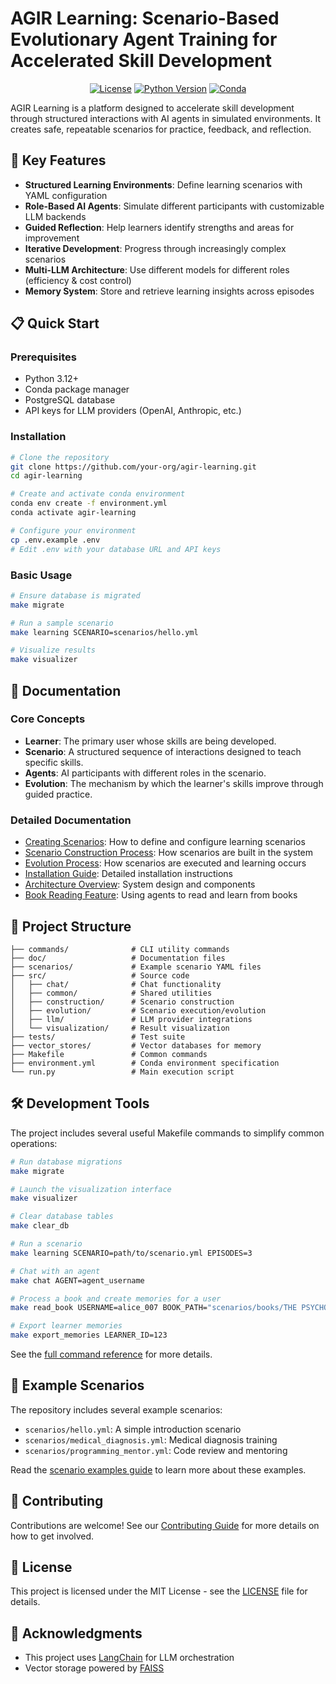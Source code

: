 # AGIR Learning: Scenario-Based Evolutionary Agent Training for Accelerated Skill Development

<div align="center">

[![License](https://img.shields.io/badge/license-MIT-blue.svg)](LICENSE)
[![Python Version](https://img.shields.io/badge/python-3.12-blue.svg)](https://www.python.org/downloads/release/python-3120/)
[![Conda](https://img.shields.io/badge/conda-environment-green.svg)](environment.yml)

</div>

AGIR Learning is a platform designed to accelerate skill development through structured interactions with AI agents in simulated environments. It creates safe, repeatable scenarios for practice, feedback, and reflection.

## 🚀 Key Features

- **Structured Learning Environments**: Define learning scenarios with YAML configuration
- **Role-Based AI Agents**: Simulate different participants with customizable LLM backends
- **Guided Reflection**: Help learners identify strengths and areas for improvement
- **Iterative Development**: Progress through increasingly complex scenarios
- **Multi-LLM Architecture**: Use different models for different roles (efficiency & cost control)
- **Memory System**: Store and retrieve learning insights across episodes

## 📋 Quick Start

### Prerequisites

- Python 3.12+
- Conda package manager
- PostgreSQL database
- API keys for LLM providers (OpenAI, Anthropic, etc.)

### Installation

```bash
# Clone the repository
git clone https://github.com/your-org/agir-learning.git
cd agir-learning

# Create and activate conda environment
conda env create -f environment.yml
conda activate agir-learning

# Configure your environment
cp .env.example .env
# Edit .env with your database URL and API keys
```

### Basic Usage

```bash
# Ensure database is migrated
make migrate

# Run a sample scenario
make learning SCENARIO=scenarios/hello.yml

# Visualize results
make visualizer
```

## 📖 Documentation

### Core Concepts

- **Learner**: The primary user whose skills are being developed.
- **Scenario**: A structured sequence of interactions designed to teach specific skills.
- **Agents**: AI participants with different roles in the scenario.
- **Evolution**: The mechanism by which the learner's skills improve through guided practice.

### Detailed Documentation

- [Creating Scenarios](doc/create_scenario.md): How to define and configure learning scenarios
- [Scenario Construction Process](doc/construction.md): How scenarios are built in the system
- [Evolution Process](doc/evolution.md): How scenarios are executed and learning occurs
- [Installation Guide](doc/installation.md): Detailed installation instructions
- [Architecture Overview](doc/architecture.md): System design and components
- [Book Reading Feature](doc/book_reading.md): Using agents to read and learn from books

## 🧩 Project Structure

```
├── commands/              # CLI utility commands
├── doc/                   # Documentation files
├── scenarios/             # Example scenario YAML files
├── src/                   # Source code
│   ├── chat/              # Chat functionality
│   ├── common/            # Shared utilities
│   ├── construction/      # Scenario construction
│   ├── evolution/         # Scenario execution/evolution
│   ├── llm/               # LLM provider integrations
│   └── visualization/     # Result visualization
├── tests/                 # Test suite
├── vector_stores/         # Vector databases for memory
├── Makefile               # Common commands
├── environment.yml        # Conda environment specification
└── run.py                 # Main execution script
```

## 🛠️ Development Tools

The project includes several useful Makefile commands to simplify common operations:

```bash
# Run database migrations
make migrate

# Launch the visualization interface
make visualizer

# Clear database tables
make clear_db

# Run a scenario
make learning SCENARIO=path/to/scenario.yml EPISODES=3

# Chat with an agent
make chat AGENT=agent_username

# Process a book and create memories for a user
make read_book USERNAME=alice_007 BOOK_PATH="scenarios/books/THE PSYCHOLOGY OF THE EMOTIONS.txt"

# Export learner memories
make export_memories LEARNER_ID=123
```

See the [full command reference](doc/commands.md) for more details.

## 🧪 Example Scenarios

The repository includes several example scenarios:

- `scenarios/hello.yml`: A simple introduction scenario
- `scenarios/medical_diagnosis.yml`: Medical diagnosis training
- `scenarios/programming_mentor.yml`: Code review and mentoring

Read the [scenario examples guide](doc/scenario_examples.md) to learn more about these examples.

## 🤝 Contributing

Contributions are welcome! See our [Contributing Guide](doc/contributing.md) for more details on how to get involved.

## 📄 License

This project is licensed under the MIT License - see the [LICENSE](LICENSE) file for details.

## 🙏 Acknowledgments

- This project uses [LangChain](https://github.com/langchain-ai/langchain) for LLM orchestration
- Vector storage powered by [FAISS](https://github.com/facebookresearch/faiss)